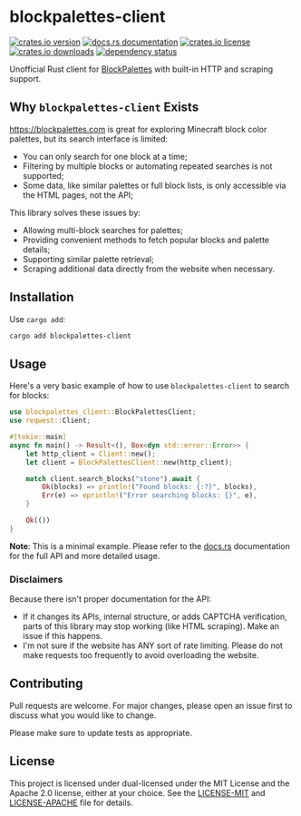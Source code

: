# blockpalettes-client

[![crates.io version](https://img.shields.io/crates/v/blockpalettes-client.svg)](https://crates.io/crates/blockpalettes-client)
[![docs.rs documentation](https://img.shields.io/docsrs/blockpalettes-client)](https://docs.rs/blockpalettes-client)
[![crates.io license](https://img.shields.io/crates/l/blockpalettes-client.svg)](https://crates.io/crates/blockpalettes-client)
[![crates.io downloads](https://img.shields.io/crates/d/blockpalettes-client.svg)](https://crates.io/crates/blockpalettes-client)
[![dependency status](https://deps.rs/crate/blockpalettes-client/latest/status.svg)](https://deps.rs/crate/blockpalettes-client)

Unofficial Rust client for [BlockPalettes](https://blockpalettes.com) with built-in HTTP and scraping support.

## Why `blockpalettes-client` Exists

<https://blockpalettes.com> is great for exploring Minecraft block color palettes, but its search interface is limited:
- You can only search for one block at a time;
- Filtering by multiple blocks or automating repeated searches is not supported;
- Some data, like similar palettes or full block lists, is only accessible via the HTML pages, not the API;

This library solves these issues by:
- Allowing multi-block searches for palettes;
- Providing convenient methods to fetch popular blocks and palette details;
- Supporting similar palette retrieval;
- Scraping additional data directly from the website when necessary.

## Installation

Use `cargo add`:

```bash
cargo add blockpalettes-client
```

## Usage

Here's a very basic example of how to use `blockpalettes-client` to search for blocks:

```rust
use blockpalettes_client::BlockPalettesClient;
use reqwest::Client;

#[tokio::main]
async fn main() -> Result<(), Box<dyn std::error::Error>> {
    let http_client = Client::new();
    let client = BlockPalettesClient::new(http_client);

    match client.search_blocks("stone").await {
        Ok(blocks) => println!("Found blocks: {:?}", blocks),
        Err(e) => eprintln!("Error searching blocks: {}", e),
    }

    Ok(())
}
```

**Note**: This is a minimal example. Please refer to the [docs.rs](https://docs.rs/blockpalettes-client) documentation for the full API and more detailed usage.

### Disclaimers

Because there isn't proper documentation for the API:

- If it changes its APIs, internal structure, or adds CAPTCHA verification, parts of this library may stop working (like HTML scraping). Make an issue if this happens.
- I'm not sure if the website has ANY sort of rate limiting. Please do not make requests too frequently to avoid overloading the website.

## Contributing

Pull requests are welcome. For major changes, please open an issue first to discuss what you would like to change.

Please make sure to update tests as appropriate.

## License

This project is licensed under dual-licensed under the MIT License and the Apache 2.0 license, either at your choice. See the [LICENSE-MIT](LICENSE-MIT) and [LICENSE-APACHE](LICENSE-APACHE) file for details.
